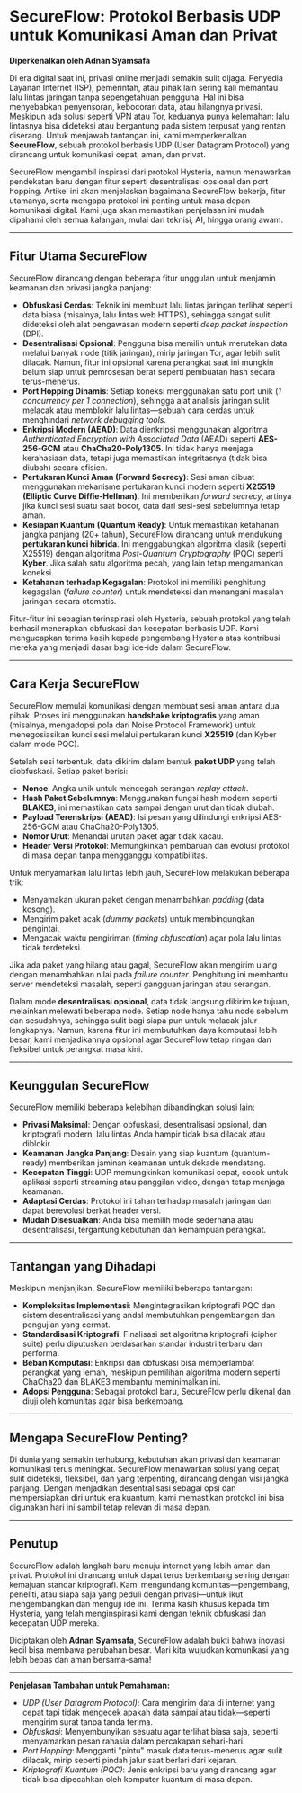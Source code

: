 # **SecureFlow: Protokol Berbasis UDP untuk Komunikasi Aman dan Privat**

**Diperkenalkan oleh Adnan Syamsafa**

Di era digital saat ini, privasi online menjadi semakin sulit dijaga. Penyedia Layanan Internet (ISP), pemerintah, atau pihak lain sering kali memantau lalu lintas jaringan tanpa sepengetahuan pengguna. Hal ini bisa menyebabkan penyensoran, kebocoran data, atau hilangnya privasi. Meskipun ada solusi seperti VPN atau Tor, keduanya punya kelemahan: lalu lintasnya bisa dideteksi atau bergantung pada sistem terpusat yang rentan diserang. Untuk menjawab tantangan ini, kami memperkenalkan **SecureFlow**, sebuah protokol berbasis UDP (User Datagram Protocol) yang dirancang untuk komunikasi cepat, aman, dan privat.

SecureFlow mengambil inspirasi dari protokol Hysteria, namun menawarkan pendekatan baru dengan fitur seperti desentralisasi opsional dan port hopping. Artikel ini akan menjelaskan bagaimana SecureFlow bekerja, fitur utamanya, serta mengapa protokol ini penting untuk masa depan komunikasi digital. Kami juga akan memastikan penjelasan ini mudah dipahami oleh semua kalangan, mulai dari teknisi, AI, hingga orang awam.

---

## **Fitur Utama SecureFlow**

SecureFlow dirancang dengan beberapa fitur unggulan untuk menjamin keamanan dan privasi jangka panjang:

- **Obfuskasi Cerdas**: Teknik ini membuat lalu lintas jaringan terlihat seperti data biasa (misalnya, lalu lintas web HTTPS), sehingga sangat sulit dideteksi oleh alat pengawasan modern seperti *deep packet inspection* (DPI).
- **Desentralisasi Opsional**: Pengguna bisa memilih untuk merutekan data melalui banyak node (titik jaringan), mirip jaringan Tor, agar lebih sulit dilacak. Namun, fitur ini opsional karena perangkat saat ini mungkin belum siap untuk pemrosesan berat seperti pembuatan hash secara terus-menerus.
- **Port Hopping Dinamis**: Setiap koneksi menggunakan satu port unik (*1 concurrency per 1 connection*), sehingga alat analisis jaringan sulit melacak atau memblokir lalu lintas—sebuah cara cerdas untuk menghindari *network debugging tools*.
- **Enkripsi Modern (AEAD)**: Data dienkripsi menggunakan algoritma *Authenticated Encryption with Associated Data* (AEAD) seperti **AES-256-GCM** atau **ChaCha20-Poly1305**. Ini tidak hanya menjaga kerahasiaan data, tetapi juga memastikan integritasnya (tidak bisa diubah) secara efisien.
- **Pertukaran Kunci Aman (Forward Secrecy)**: Sesi aman dibuat menggunakan mekanisme pertukaran kunci modern seperti **X25519 (Elliptic Curve Diffie-Hellman)**. Ini memberikan *forward secrecy*, artinya jika kunci sesi suatu saat bocor, data dari sesi-sesi sebelumnya tetap aman.
- **Kesiapan Kuantum (Quantum Ready)**: Untuk memastikan ketahanan jangka panjang (20+ tahun), SecureFlow dirancang untuk mendukung **pertukaran kunci hibrida**. Ini menggabungkan algoritma klasik (seperti X25519) dengan algoritma *Post-Quantum Cryptography* (PQC) seperti **Kyber**. Jika salah satu algoritma pecah, yang lain tetap mengamankan koneksi.
- **Ketahanan terhadap Kegagalan**: Protokol ini memiliki penghitung kegagalan (*failure counter*) untuk mendeteksi dan menangani masalah jaringan secara otomatis.

Fitur-fitur ini sebagian terinspirasi oleh Hysteria, sebuah protokol yang telah berhasil menerapkan obfuskasi dan kecepatan berbasis UDP. Kami mengucapkan terima kasih kepada pengembang Hysteria atas kontribusi mereka yang menjadi dasar bagi ide-ide dalam SecureFlow.

---

## **Cara Kerja SecureFlow**

SecureFlow memulai komunikasi dengan membuat sesi aman antara dua pihak. Proses ini menggunakan **handshake kriptografis** yang aman (misalnya, mengadopsi pola dari Noise Protocol Framework) untuk menegosiasikan kunci sesi melalui pertukaran kunci **X25519** (dan Kyber dalam mode PQC).

Setelah sesi terbentuk, data dikirim dalam bentuk **paket UDP** yang telah diobfuskasi. Setiap paket berisi:
- **Nonce**: Angka unik untuk mencegah serangan *replay attack*.
- **Hash Paket Sebelumnya**: Menggunakan fungsi hash modern seperti **BLAKE3**, ini memastikan data sampai dengan urut dan tidak diubah.
- **Payload Terenskripsi (AEAD)**: Isi pesan yang dilindungi enkripsi AES-256-GCM atau ChaCha20-Poly1305.
- **Nomor Urut**: Menandai urutan paket agar tidak kacau.
- **Header Versi Protokol**: Memungkinkan pembaruan dan evolusi protokol di masa depan tanpa mengganggu kompatibilitas.

Untuk menyamarkan lalu lintas lebih jauh, SecureFlow melakukan beberapa trik:
- Menyamakan ukuran paket dengan menambahkan *padding* (data kosong).
- Mengirim paket acak (*dummy packets*) untuk membingungkan pengintai.
- Mengacak waktu pengiriman (*timing obfuscation*) agar pola lalu lintas tidak terdeteksi.

Jika ada paket yang hilang atau gagal, SecureFlow akan mengirim ulang dengan menambahkan nilai pada *failure counter*. Penghitung ini membantu server mendeteksi masalah, seperti gangguan jaringan atau serangan.

Dalam mode **desentralisasi opsional**, data tidak langsung dikirim ke tujuan, melainkan melewati beberapa node. Setiap node hanya tahu node sebelum dan sesudahnya, sehingga sulit bagi siapa pun untuk melacak jalur lengkapnya. Namun, karena fitur ini membutuhkan daya komputasi lebih besar, kami menjadikannya opsional agar SecureFlow tetap ringan dan fleksibel untuk perangkat masa kini.

---

## **Keunggulan SecureFlow**

SecureFlow memiliki beberapa kelebihan dibandingkan solusi lain:
- **Privasi Maksimal**: Dengan obfuskasi, desentralisasi opsional, dan kriptografi modern, lalu lintas Anda hampir tidak bisa dilacak atau diblokir.
- **Keamanan Jangka Panjang**: Desain yang siap kuantum (quantum-ready) memberikan jaminan keamanan untuk dekade mendatang.
- **Kecepatan Tinggi**: UDP memungkinkan komunikasi cepat, cocok untuk aplikasi seperti streaming atau panggilan video, dengan tetap menjaga keamanan.
- **Adaptasi Cerdas**: Protokol ini tahan terhadap masalah jaringan dan dapat berevolusi berkat header versi.
- **Mudah Disesuaikan**: Anda bisa memilih mode sederhana atau desentralisasi, tergantung kebutuhan dan kemampuan perangkat.

---

## **Tantangan yang Dihadapi**

Meskipun menjanjikan, SecureFlow memiliki beberapa tantangan:
- **Kompleksitas Implementasi**: Mengintegrasikan kriptografi PQC dan sistem desentralisasi yang andal membutuhkan pengembangan dan pengujian yang cermat.
- **Standardisasi Kriptografi**: Finalisasi set algoritma kriptografi (cipher suite) perlu diputuskan berdasarkan standar industri terbaru dan performa.
- **Beban Komputasi**: Enkripsi dan obfuskasi bisa memperlambat perangkat yang lemah, meskipun pemilihan algoritma modern seperti ChaCha20 dan BLAKE3 membantu meminimalkan ini.
- **Adopsi Pengguna**: Sebagai protokol baru, SecureFlow perlu dikenal dan diuji oleh komunitas agar bisa berkembang.

---

## **Mengapa SecureFlow Penting?**

Di dunia yang semakin terhubung, kebutuhan akan privasi dan keamanan komunikasi terus meningkat. SecureFlow menawarkan solusi yang cepat, sulit dideteksi, fleksibel, dan yang terpenting, dirancang dengan visi jangka panjang. Dengan menjadikan desentralisasi sebagai opsi dan mempersiapkan diri untuk era kuantum, kami memastikan protokol ini bisa digunakan hari ini sambil tetap relevan di masa depan.

---

## **Penutup**

SecureFlow adalah langkah baru menuju internet yang lebih aman dan privat. Protokol ini dirancang untuk dapat terus berkembang seiring dengan kemajuan standar kriptografi. Kami mengundang komunitas—pengembang, peneliti, atau siapa saja yang peduli dengan privasi—untuk ikut mengembangkan dan menguji ide ini. Terima kasih khusus kepada tim Hysteria, yang telah menginspirasi kami dengan teknik obfuskasi dan kecepatan UDP mereka.

Diciptakan oleh **Adnan Syamsafa**, SecureFlow adalah bukti bahwa inovasi kecil bisa membawa perubahan besar. Mari kita wujudkan komunikasi yang lebih bebas dan aman bersama-sama!

---

**Penjelasan Tambahan untuk Pemahaman:**
- *UDP (User Datagram Protocol)*: Cara mengirim data di internet yang cepat tapi tidak mengecek apakah data sampai atau tidak—seperti mengirim surat tanpa tanda terima.
- *Obfuskasi*: Menyembunyikan sesuatu agar terlihat biasa saja, seperti menyamarkan pesan rahasia dalam percakapan sehari-hari.
- *Port Hopping*: Mengganti "pintu" masuk data terus-menerus agar sulit dilacak, mirip seperti pindah jalur saat berlari dari kejaran.
- *Kriptografi Kuantum (PQC)*: Jenis enkripsi baru yang dirancang agar tidak bisa dipecahkan oleh komputer kuantum di masa depan.